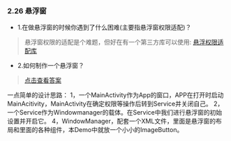 ### 2.26 悬浮窗

- 1.在做悬浮窗的时候你遇到了什么困难(主要指悬浮窗权限适配)？

> 悬浮窗权限的适配是个难题，但好在有一个第三方库可以使用:
> [悬浮权限适配库](https://github.com/czy1121/settingscompat)

- 2.如何制作一个悬浮窗？

> [点击查看答案](https://www.jianshu.com/p/ac63c57d2555)

一点简单的设计思路：
1，一个MainActivity作为App的窗口，APP在打开时启动MainAcitivity，MainActivity在确定权限等操作后转到Service并关闭自己。
2，一个Service作为Windowmanager的载体。在Service中我们进行悬浮窗的初始设置并开启它。
4，WindowManager，配套一个XML文件，里面是悬浮窗的布局和里面的各种组件，本Demo中就放一个小小的ImageButton。